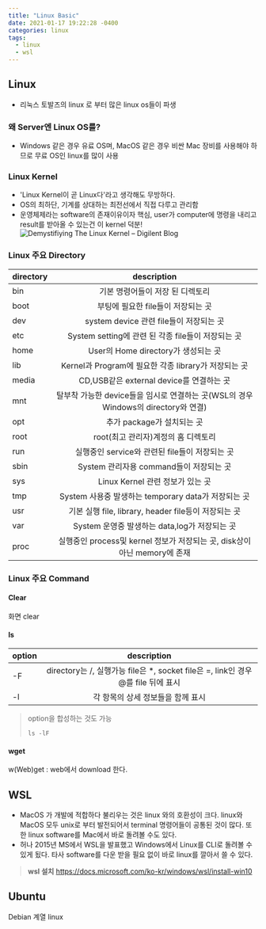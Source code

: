 ```yaml
---
title: "Linux Basic"
date: 2021-01-17 19:22:28 -0400
categories: linux
tags:
  - linux
  - wsl
---
```


## Linux
- 리눅스 토발즈의 linux 로 부터 많은 linux os들이 파생

### 왜 Server엔 Linux OS를?
- Windows 같은 경우 유료 OS며, MacOS 같은 경우 비싼 Mac 장비를 사용해야 하므로 무료 OS인 linux를 많이 사용

### Linux Kernel
- 'Linux Kernel이 곧 Linux다'라고 생각해도 무방하다.
- OS의 최하단, 기계를 상대하는 최전선에서 직접 다루고 관리함
- 운영체제라는 software의 존재이유이자 핵심, user가 computer에 명령을 내리고 result를 받아올 수 있는건 이 kernel 덕분!
![Demystifiying The Linux Kernel – Digilent Blog](https://blog.digilentinc.com/wp-content/uploads/2015/05/1280px-Kernel_Layout.svg_.png)

### Linux 주요 Directory
 directory | description
  ---|:---:
  bin | 기본 명령어들이 저장 된 디렉토리
  boot | 부팅에 필요한 file들이 저장되는 곳
  dev | system device 관련 file들이 저장되는 곳
etc|System setting에 관련 된 각종 file들이 저장되는 곳
home|User의 Home directory가 생성되는 곳
lib|Kernel과 Program에 필요한 각종 library가 저장되는 곳
media|CD,USB같은 external device를 연결하는 곳
mnt|탈부착 가능한 device들을 임시로 연결하는 곳(WSL의 경우 Windows의 directory와 연결)
opt|추가 package가 설치되는 곳
root|root(최고 관리자)계정의 홈 디렉토리
run|실행중인 service와 관련된 file들이 저장되는 곳
sbin|System 관리자용 command들이 저장되는 곳
sys|Linux Kernel 관련 정보가 있는 곳
tmp|System 사용중 발생하는 temporary data가 저장되는 곳
usr|기본 실행 file, library, header file등이 저장되는 곳
var|System 운영중 발생하는 data,log가 저장되는 곳
proc|실행중인 process및 kernel 정보가 저장되는 곳, disk상이 아닌 memory에 존재

### Linux 주요 Command
#### Clear
화면 clear
#### ls
option| description
  ---|:---:
  -F|directory는 /, 실행가능 file은 *, socket file은 =, link인 경우 @를 file 뒤에 표시
 -l | 각 항목의 상세 정보들을 함께 표시
  > option을 합성하는 것도 가능
  > ```shell
  > ls -lF
  > ```
#### wget
w(Web)get : web에서 download 한다.

## WSL
- MacOS 가 개발에 적합하다 불리우는 것은 linux 와의 호환성이 크다. linux와 MacOS 모두 unix로 부터 발전되어서 terminal 명령어들이 공통된 것이 많다. 또한 linux software를 Mac에서 바로 돌려볼 수도 있다.
- 허나 2015년 MS에서 WSL을 발표했고 Windows에서 Linux를 CLI로 돌려볼 수 있게 됬다. 타사 software를 다운 받을 필요 없이 바로 linux를 깔아서 쓸 수 있다.

> **wsl 설치**
> https://docs.microsoft.com/ko-kr/windows/wsl/install-win10

## Ubuntu
Debian 계열 linux
